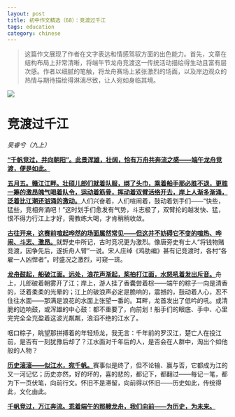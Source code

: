 ```yaml
---
layout: post  
title: 初中作文精选（68）：竞渡过千江
tags: education  
category: chinese  
---
```


> 这篇作文展现了作者在文字表达和情感驾驭方面的出色能力。首先，文章在结构布局上非常清晰，将端午节龙舟竞渡这一传统活动描绘得生动且富有层次感。作者以细腻的笔触，将龙舟赛场上紧张激烈的场面，以及岸边观众的热情与期待描绘得淋漓尽致，让人宛如身临其境。

![](https://crsando.github.io/images/2025-10-29/fBATWHBG9.png)

# 竞渡过千江

*吴睿兮（九上）*

<u>**“千帆竞过，并向朝阳”。此景浑雄，壮阔，恰有万舟共奔流之感——端午龙舟竞渡，便是如此。**</u>

<u>**五月五。赣江江畔。壮硕儿郎们就着队服，绑了头巾，乘着船手那必胜不退，更胜一筹的激昂魄气喝着队令，运动着筋骨，挥动着双臂活络开去，岸上人渐多渐涌，泛着比江潮还汹涌的激动。**</u>人们兴奋着，人们喧闹着，鼓动着划手们——“快些，猛些，竞相奔涌吧！”这时划手们愈发有气势，斗志极了，双臂抡的越发快、猛，恨不得力行江上才好，需教练大喝，才肯稍稍收敛。

<u>**古往开来，这赛前喧起哗然的场面属然常见——但这并不妨碍它不变的喧热、哗闹、斗志、激昂。**</u>就野史中所记，古时竞况更为激烈。像唐旁史有士人“将钱物赌竞渡，因争先后，遂折舟人臂”一说。宋人庄绰《鸡肋编》甚有记竞渡时，各村“各雇一人凶悍者”。时盛况之激烈，可窥一斑。

<u>**龙舟鼓起，船破江面。远处，浪花声渐起，桨拍打江面，水怒吼着发出斥音。**</u>舟上，儿郎破着朝雾开了江；岸上，游人挂了香囊尝着棕——端午的粽子一向是清香的，泛着柔柔的光晕的；江上的破浪声必定是脆响的，震撼的，鼓动着人心，忍不住往水面——那满是浪花的水面上张望一番的。耳畔，龙首发出了低吟的吼。或清脆的边响鼓，或浑雄的中心鼓：都不重要了，向前划！船手们的眼底、手中、心里完完全全充盈着这波光粼粼，浪滔不绝的江水了。

咽口粽子，眺望那拼搏着的年轻矫龙，我无言：千年前的罗汉江，楚亡人在投江前，是否有一刻犹豫后却了？江水面对千年后的人，是否会在人群中，淘出个如他般的人物？

<u>**历史滚滚——似江水，宛千帆。**</u>赛事似是终了，但不论输、赢与否，它都成为江的又一河记忆；历史亦然，好的坏的，喜的悲的，都记下，都翻过——每记一笔，都为下一页伏笔，向前行文。怀旧不是滞留，向前得以怀旧——历史如此，传统得此，文化由此。

<u>**千帆竞过，万江奔流。乖着端午的那艘龙舟，我们向前——为历史，为未来。**</u>